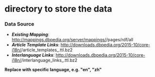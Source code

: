 # directory to store the data

### Data Source

- ***Existing Mapping***: http://mappings.dbpedia.org/server/mappings/<lang>/pages/rdf/all 
- ***Article Template Links***: http://downloads.dbpedia.org/2015-10/core-i18n/<lang>/article_templates_<lang>.ttl.bz2 
- ***Interlanguage Links***: http://downloads.dbpedia.org/2015-10/core-i18n/<lang>/interlanguage_links_<lang>.ttl.bz2

**Replace <lang> with specific language, e.g. "en", "zh"**
